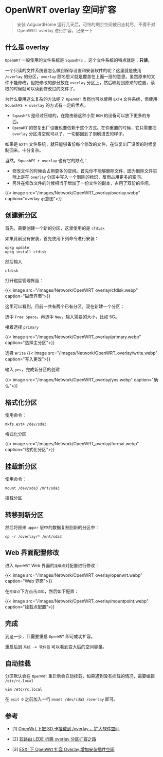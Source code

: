 # OpenWRT overlay 空间扩容


> 安装 AdguardHome 运行几天后，可怜的剩余空间被日志耗尽，不得不对 OpenWRT overlay 进行扩容，记录一下

<!--more-->

## 什么是 overlay

`OpenWRT` 一般使用的文件系统是 `SquashFS` ，这个文件系统的特点就是：**只读**。

一个只读的文件系统要怎么做到保存设置和安装软件的呢？这里就是使用 `/overlay` 的分区，`overlay` 顾名思义就是覆盖在上面一层的意思。虽然原来的文件不能修改，但把修改的部分放在 `overlay` 分区上，然后映射到原来的位置，读取的时候就可以读到修改过的文件了。

为什么要用这么复杂的方法呢？ `OpenWRT` 当然也可以使用 `EXT4` 文件系统，但使用 `SquashFS + overlay` 的方式有一定的优点。

- `SquashFS` 是经过压缩的，在路由器这种小型 `ROM` 的设备可以放下更多的东西。
- `OpenWRT` 的恢复出厂设置也要依赖于这个方式。在你重置的时候，它只需要把 `overlay` 分区清空就可以了，一切都回到了刚刷进去的样子。

如果是 `EXT4` 文件系统，就只能够备份每个修改的文件，在恢复出厂设置的时候复制回来，十分复杂。

当然，`SquashFS + overlay` 也有它的缺点：

- 修改文件的时候会占用更多的空间。首先你不能够删除文件，因为删除文件实际上是在 `overlay` 分区中写入一个删除的标识，反而占用更多的空间。
- 另外在修改文件的时候相当于增加了一份文件的副本，占用了双份的空间。

{{< image src="/images/Network/OpenWRT_overlay/overlay.webp" caption="overlay 示意图">}}

## 创建新分区

首先，需要创建一个新的分区，这里使用的是 `cfdisk`

如果此前没有安装，首先使用下列命令进行安装：

```shell
opkg update
opkg install cfdisk
```

然后输入

```shell
cfdisk
```

打开磁盘管理界面：

{{< image src="/images/Network/OpenWRT_overlay/cfdisk.webp" caption="磁盘界面">}}

这里可以看到，目前一共有两个已有分区，现在新建一个分区：

选中 `Free Space`，再选中 `New`，输入需要的大小，比如 5G。

接着选择 `primary`

{{< image src="/images/Network/OpenWRT_overlay/primary.webp" caption="选择主分区">}}

选择 `Write`
{{< image src="/images/Network/OpenWRT_overlay/write.webp" caption="写入更改">}}

输入 `yes`，完成新分区的创建

{{< image src="/images/Network/OpenWRT_overlay/yes.webp" caption="确认">}}

## 格式化分区

使用命令：

```shell
mkfs.ext4 /dev/sda3
```

格式化分区

{{< image src="/images/Network/OpenWRT_overlay/format.webp" caption="格式化分区">}}

## 挂载新分区

使用命令：

```shell
mount /dev/sda3 /mnt/sda3
```

挂载分区

## 转移到新分区

然后将原来 `upper` 层中的数据复制到新的分区中：

```shell
cp -r /overlay/* /mnt/sda3
```

## Web 界面配置修改

进入 `OpenWRT` Web 界面的`挂载点`对配置进行修改：

{{< image src="/images/Network/OpenWRT_overlay/openwrt.webp" caption="Web 界面">}}

在`挂载点`下方点击`添加`，然后如下配置：

{{< image src="/images/Network/OpenWRT_overlay/mountpoint.webp" caption="挂载点配置">}}

## 完成

到这一步，只需要重启 `OpenWRT` 即可成功扩容。

重启后到 `系统 -> 软件包` 可以看到变大后的空间容量。

## 自动挂载

分区默认会在 `OpenWRT` 重启后会自动挂载，如果遇到没有挂载的情况，需要编辑 `/etc/rc.local`

```shell
vim /etc/rc.local
```

在 `exit 0` 之前加入一行 `mount /dev/sda3 /overlay` 即可。

## 参考

- [1] [OpenWrt 下把 SD 卡挂载到 /overlay ，扩大软件空间](https://blog.msm.moe/mount-sd-card-to-overlay-on-openwrt/)

- [2] [软路由 LEDE 折腾 overlay 分区扩容之路](https://www.jianshu.com/p/8179b19cfa6d)

- [3] [ESXI 下 OpenWrt 扩容 Overlay,增加安装插件空间](https://www.vediotalk.com/archives/13889)

